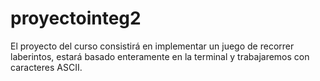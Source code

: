 # proyectointeg2
El proyecto del curso consistirá en implementar un juego de recorrer laberintos, estará basado enteramente en la terminal y trabajaremos con caracteres ASCII.
